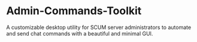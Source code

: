 # Admin-Commands-Toolkit
A customizable desktop utility for SCUM server administrators to automate and send chat commands with a beautiful and minimal GUI.
